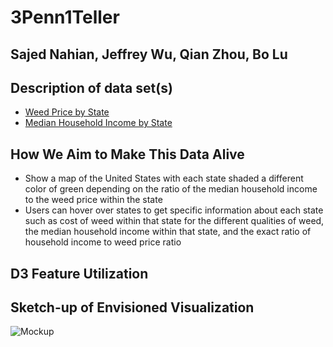 # 3Penn1Teller
## Sajed Nahian, Jeffrey Wu, Qian Zhou, Bo Lu

## Description of data set(s)
* [Weed Price by State](https://github.com/frankbi/price-of-weed/tree/master/data)
* [Median Household Income by State](https://en.wikipedia.org/wiki/List_of_U.S._states_and_territories_by_income)
## How We Aim to Make This Data Alive
* Show a map of the United States with each state shaded a different color of green depending on the ratio of the median household income to the weed price within the state
* Users can hover over states to get specific information about each state such as cost of weed within that state for the different qualities of weed, the median household income within that state, and the exact ratio of household income to weed price ratio
## D3 Feature Utilization
## Sketch-up of Envisioned Visualization
![Mockup](https://i.imgur.com/SQcenBK.png)
